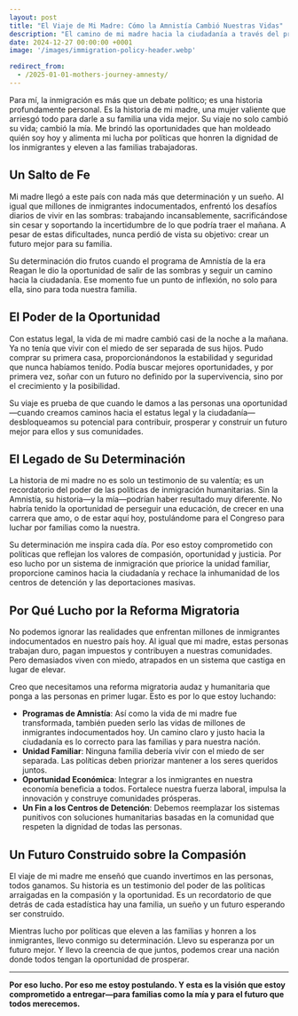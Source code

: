 ```yaml
---
layout: post
title: "El Viaje de Mi Madre: Cómo la Amnistía Cambió Nuestras Vidas"
description: "El camino de mi madre hacia la ciudadanía a través del programa de Amnistía de Reagan no solo cambió su vida; sentó las bases para mis propias oportunidades. Su determinación por crear un futuro mejor inspira mi lucha por políticas que honren a los inmigrantes y eleven a las familias."
date: 2024-12-27 00:00:00 +0001
image: '/images/immigration-policy-header.webp'

redirect_from:
  - /2025-01-01-mothers-journey-amnesty/
---
```

Para mí, la inmigración es más que un debate político; es una historia profundamente personal. Es la historia de mi madre, una mujer valiente que arriesgó todo para darle a su familia una vida mejor. Su viaje no solo cambió su vida; cambió la mía. Me brindó las oportunidades que han moldeado quién soy hoy y alimenta mi lucha por políticas que honren la dignidad de los inmigrantes y eleven a las familias trabajadoras.

## Un Salto de Fe

Mi madre llegó a este país con nada más que determinación y un sueño. Al igual que millones de inmigrantes indocumentados, enfrentó los desafíos diarios de vivir en las sombras: trabajando incansablemente, sacrificándose sin cesar y soportando la incertidumbre de lo que podría traer el mañana. A pesar de estas dificultades, nunca perdió de vista su objetivo: crear un futuro mejor para su familia.

Su determinación dio frutos cuando el programa de Amnistía de la era Reagan le dio la oportunidad de salir de las sombras y seguir un camino hacia la ciudadanía. Ese momento fue un punto de inflexión, no solo para ella, sino para toda nuestra familia.

## El Poder de la Oportunidad

Con estatus legal, la vida de mi madre cambió casi de la noche a la mañana. Ya no tenía que vivir con el miedo de ser separada de sus hijos. Pudo comprar su primera casa, proporcionándonos la estabilidad y seguridad que nunca habíamos tenido. Podía buscar mejores oportunidades, y por primera vez, soñar con un futuro no definido por la supervivencia, sino por el crecimiento y la posibilidad.

Su viaje es prueba de que cuando le damos a las personas una oportunidad—cuando creamos caminos hacia el estatus legal y la ciudadanía—desbloqueamos su potencial para contribuir, prosperar y construir un futuro mejor para ellos y sus comunidades.

## El Legado de Su Determinación

La historia de mi madre no es solo un testimonio de su valentía; es un recordatorio del poder de las políticas de inmigración humanitarias. Sin la Amnistía, su historia—y la mía—podrían haber resultado muy diferente. No habría tenido la oportunidad de perseguir una educación, de crecer en una carrera que amo, o de estar aquí hoy, postulándome para el Congreso para luchar por familias como la nuestra.

Su determinación me inspira cada día. Por eso estoy comprometido con políticas que reflejan los valores de compasión, oportunidad y justicia. Por eso lucho por un sistema de inmigración que priorice la unidad familiar, proporcione caminos hacia la ciudadanía y rechace la inhumanidad de los centros de detención y las deportaciones masivas.

## Por Qué Lucho por la Reforma Migratoria

No podemos ignorar las realidades que enfrentan millones de inmigrantes indocumentados en nuestro país hoy. Al igual que mi madre, estas personas trabajan duro, pagan impuestos y contribuyen a nuestras comunidades. Pero demasiados viven con miedo, atrapados en un sistema que castiga en lugar de elevar.

Creo que necesitamos una reforma migratoria audaz y humanitaria que ponga a las personas en primer lugar. Esto es por lo que estoy luchando:

- **Programas de Amnistía**: Así como la vida de mi madre fue transformada, también pueden serlo las vidas de millones de inmigrantes indocumentados hoy. Un camino claro y justo hacia la ciudadanía es lo correcto para las familias y para nuestra nación.
- **Unidad Familiar**: Ninguna familia debería vivir con el miedo de ser separada. Las políticas deben priorizar mantener a los seres queridos juntos.
- **Oportunidad Económica**: Integrar a los inmigrantes en nuestra economía beneficia a todos. Fortalece nuestra fuerza laboral, impulsa la innovación y construye comunidades prósperas.
- **Un Fin a los Centros de Detención**: Debemos reemplazar los sistemas punitivos con soluciones humanitarias basadas en la comunidad que respeten la dignidad de todas las personas.

## Un Futuro Construido sobre la Compasión

El viaje de mi madre me enseñó que cuando invertimos en las personas, todos ganamos. Su historia es un testimonio del poder de las políticas arraigadas en la compasión y la oportunidad. Es un recordatorio de que detrás de cada estadística hay una familia, un sueño y un futuro esperando ser construido.

Mientras lucho por políticas que eleven a las familias y honren a los inmigrantes, llevo conmigo su determinación. Llevo su esperanza por un futuro mejor. Y llevo la creencia de que juntos, podemos crear una nación donde todos tengan la oportunidad de prosperar.

---

**Por eso lucho. Por eso me estoy postulando. Y esta es la visión que estoy comprometido a entregar—para familias como la mía y para el futuro que todos merecemos.**